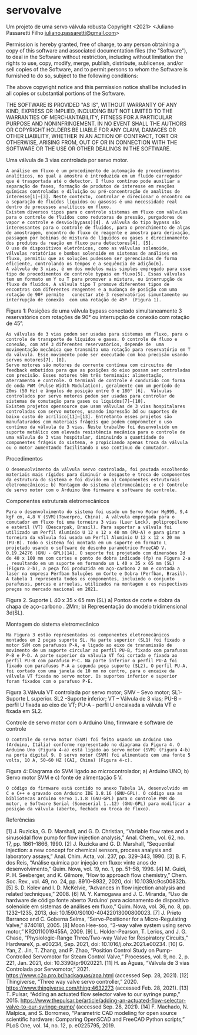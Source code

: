 # servovalve
Um projeto de uma servo válvula robusta
Copyright <2021> <Juliano Passaretti Filho juliano.passaretti@gmail.com>

Permission is hereby granted, free of charge, to any person obtaining a copy of this software and associated documentation files (the "Software"), to deal in the
 Software without restriction, including without limitation the rights to use, copy, modify, merge, publish, distribute, sublicense, and/or sell copies of the
 Software, and to permit persons to whom the Software is furnished to do so, subject to the following conditions:

The above copyright notice and this permission notice shall be included in all copies or substantial portions of the Software.

THE SOFTWARE IS PROVIDED "AS IS", WITHOUT WARRANTY OF ANY KIND, EXPRESS OR IMPLIED, INCLUDING BUT NOT LIMITED TO THE WARRANTIES OF MERCHANTABILITY, FITNESS FOR A
PARTICULAR PURPOSE AND NONINFRINGEMENT. IN NO EVENT SHALL THE AUTHORS OR COPYRIGHT HOLDERS BE LIABLE FOR ANY CLAIM, DAMAGES OR OTHER LIABILITY, WHETHER IN AN ACTION
OF CONTRACT, TORT OR OTHERWISE, ARISING FROM, OUT OF OR IN CONNECTION WITH THE SOFTWARE OR THE USE OR OTHER DEALINGS IN THE SOFTWARE.

Uma válvula de 3 vias controlada por servo motor.

	A análise em fluxo é um procedimento de automação de procedimentos analíticos, no qual a amostra é introduzida em um fluído carregador que é trasportada até o detector. O fluxo contínuo pode auxiliar a separação de fases, formação de produtos de interesse em reações químicas controladas e diluição ou pré-concentração de analitos de interesse[1]–[3]⁠. Neste contexto, controlar e direcionar o encontro ou a separação de fluídos líquidos ou gasosos é uma necessidade real dentro de processos analíticos em fluxo. 
	Existem diversos tipos para o controle sistemas em fluxo com válvulas para o controle de fluídos como redutoras de pressão, purgadores de vapor e controle e desvio(bypass)[4]⁠. A válvula do tipo bypass são interessantes para o controle de fluídos, para o prenchimento de alças de amostragem, encontro do fluxo de reagente e amostra para derivação, passagem por bobinas de mistura de líquidos ou gases e direcionamento dos produtos da reação em fluxo para detectores[4], [5]⁠.
	O uso de dispositivos eletrônicos, como as válvulas solenoide, válvulas rotatórias e bombas solenoide em sistemas de análises em fluxo, permitiu que as soluções pudessem ser gerenciadas de forma eficiente, controlando os tempos e a sequência de adição[6]⁠. 
	A válvula de 3 vias, é um dos modelos mais simples empregado para esse tipo de procedimentos de controle bypass em fluxo[5]⁠. Essas válvulas tem um formato em Y ou T para promover a mistura, ou interrupção de fluxo de fluidos. A válvula tipo T promove diferentes tipos de encontros com diferentes reagentes e a mudança de posição com uma rotação de 90º permite   conectar até 3 reservatórios simuntamente ou interrupção de conexão  com uma rotação de 45º  (Figura 1). 
Figura 1: Posições de uma válvula bypass conectado simultaneamente 3 reservatórios com rotações de 90° ou interrupção de conexão com rotação de 45°.

	As válvulas de 3 vias podem ser usadas para sistemas em fluxo, para o controle de transporte de líquidos e gases. O controle de fluxo e conexão, com até 3 diferentes reservatórios, depende de  uma movimentação mecânica que transmita uma rotação para reservatório em T da válvula. Esse movimento pode ser executado com boa precisão usando servos motores[7], [8]⁠⁠. 
	Servo motores são motores de corrente contínua com circuitos de feedback embutidos para que as posições do eixo possam ser controladas com precisão. Esses motores têm três terminais: alimentação, aterramento e controle. O terminal de controle é conduzido com forma de onda PWM (Pulse Width Modulation), geralmente com um período de 20ms (50 Hz) e ângulos de posição entre 0 e 180° [6]⁠.	Válvulas controlados por servo motores podem ser usadas para controlar de sistemas de comutação para gases ou líquidos[7]–[10]⁠.
	Existem projetos opensource que usam válvulas de 3 vias hospitalares controladas com servo motores, usando impressão 3d ou suportes de baixo custo de acrílico[11]–[13]⁠. Entretanto esses projetos são manufaturados com materiais frágeis que podem comprometer o uso contínuo da válvula de 3 vias. Neste trabalho foi desenvolvido um suporte metálico com elevada resistência mecânica para o controle de uma válvula de 3 vias hospitalar, diminuindo a quantidade de componentes frágeis do sistema, e propiciando apenas troca da válvula ou o motor aumentando facilitando o uso contínuo do comutador.

Procedimentos	

	O desenvolvimento da válvula servo controlada, foi pautada escolhendo materiais mais rígidos para diminuir o desgaste e troca de componentes da estrutura do sistema e foi divido em a) Componentes estruturais eletromecânicos; b) Montagem do sistema eletromecânico; e c) Controle de servo motor com o Arduino Uno firmware e software de controle.

Componentes estruturais eletromecânicos

	Para o desenvolvimento do sistema foi usado um Servo Motor Mg995, 9,4 kgf cm, 4,8 V (SVM)(Towerpro, China). A válvula empregada para o comutador em fluxo foi uma torneira 3 vias (Luer Lock), polipropileno e estéril (VT) (Descarpak, Brasil). Para suportar a válvula foi utilizado um Perfil Alumínio U 12 x 12 x 40 mm (PU-A) e para girar a torneira da válvula foi usada um Perfil Alumínio U 12 x 12 x 20 mm (PU-B). Todo o sistema foi montada em um suporte em formato L projetado usando o software de desenho paramétrico FreeCAD V. 0.19.24276 (GNU - GPL)[14]⁠. O suporte foi projetado com dimensões 2d de 40 x 100 mm com cortes e ponto de dobra indicado (fp) na Figura 2-a , resultando em um suporte em formando um L 40 x 35 x 65 mm (SL) (Figura 2-b), a peça foi produzida em aço-carbono 2 mm e contada a laser na empresa Perfban Soluções em Corte e Dobra (Perfban, Brasil). A tabela 1 representa todos os componentes, incluindo o conjunto parafusos, porcas e arruelas, utilizados na montagem e os respectivos preços no mercado nacional em 2021.

Figura 2. Suporte L 40 x 35 x 65 mm (SL)  a) Pontos de corte e dobra da chapa de aço-carbono .  2Mm; b) Representação do modelo tridimensional 3d(SL).





Montagem do sistema eletromecânico

	Na Figura 3 estão representados os componentes eletromecânicos montados em 2 peças suporte SL. Na parte superior (SL1) foi fixado o motor SVM com parafusos P-A, e ligado ao eixo de transmissão de movimento de um suporte circular ao perfil PU-B, fixado com parafusos P-B e P-D. A parte superior da válvula VT foi cortada e fixada ao perfil PU-B com parafuso P-C. Na parte inferior o perfil PU-A foi fixado com parafusos P-A a segunda peça suporte (SL2), O perfil PU-A, foi cortado com uma janela de 10 mm no centro, para o encaixe da válvula VT fixada no servo motor. Os suportes inferior e superior foram fixados com o parafuso P-E.

Figura 3.Válvula VT controlada por servo motor; SMV – Sevo motor; SL1- Suporte L superior. SL2 -Suporte inferior; VT – Válvula de 3 vias; PU-B – perfil U fixada ao eixo de VT; PU-A - perfil U encaixada a válvula VT e fixada em SL2.

Controle de servo motor com o Arduino Uno, firmware e software de controle

	O controle do servo motor (SVM) foi feito usando um Arduino Uno (Arduino, Itália) conforme representado no diagrama da Figura 4. O Arduino Uno (Figura 4-a) está ligado ao servo motor (SVM) (Figura 4-b) na porta digital 9. O servo motor (SVM) foi alimentado com uma fonte 5 volts, 10 A, 50-60 HZ (CAI, China) (Figura 4-c).
Figura 4: Diagrama do SVM ligado ao microcontrolador; a) Arduino UNO; b) Servo motor SVM e c) fonte de alimentação 5 V.
	
	O código do firmware está contido no anexo Tabela 1A, desenvolvido em C e C++ e gravado com Arduino IDE 1.8.16 (GNU-GPL). O código usa as bibliotecas arduino servo 1.1.8 (GNU-GPL) para o controle PWM do motor, e Software Serial (Someserial 1..12) (GNU-GPL) para modificar a posição da válvula (aberto, fechado ou troca de fluxo).
Referências
 
[1]	J. Ruzicka, G. D. Marshall, and G. D. Christian, “Variable flow rates and a sinusoidal flow pump for flow injection analysis,” Anal. Chem., vol. 62, no. 17, pp. 1861–1866, 1990.
[2]	J. Ruzicka and G. D. Marshall, “Sequential injection: a new concept for chemical sensors, process analysis and laboratory assays,” Anal. Chim. Acta, vol. 237, pp. 329–343, 1990.
[3]	B. F. dos Reis, “Análise química por injeção em fluxo: vinte anos de desenvolvimento,” Quim. Nova, vol. 19, no. 1, pp. 51–58, 1996.
[4]	M. Guidi, P. H. Seeberger, and K. Gilmore, “How to approach flow chemistry,” Chem. Soc. Rev., vol. 49, no. 24, pp. 8910–8932, 2020, doi: 10.1039/c9cs00832b.
[5]	S. D. Kolev and I. D. McKelvie, “Advances in flow injection analysis and related techniques,” 2008.
[6]	M. Y. Kamogawa and J. C. Miranda, “Uso de hardware de código fonte aberto ‘Arduino’ para acionamento de dispositivo solenoide em sistemas de análises em fluxo,” Quim. Nova, vol. 36, no. 8, pp. 1232–1235, 2013, doi: 10.1590/S0100-40422013000800023.
[7]	J. Prieto Barranco and C. Goberna Selma, “Servo-Positioner for a Micro-Regulating Valve,” 8740181, 2005.
[8]	Moon Hee-soo, “3-way valve system using servo motor,” KR20110019455A, 2009.
[9]	L. Holder-Pearson, T. Lerios, and J. G. Chase, “Physiologic-Range Three/Two-way Valve for Respiratory Circuits,” HardwareX, p. e00234, Sep. 2021, doi: 10.1016/j.ohx.2021.e00234.
[10]	G. Yan, Z. Jin, T. Zhang, and P. Zhao, “Position Control Study on Pump-Controlled Servomotor for Steam Control Valve,” Processes, vol. 9, no. 2, p. 221, Jan. 2021, doi: 10.3390/pr9020221.
[11]	H. as Águas, “Válvula de 3 vias Controlada por Servomotor,” 2021. https://www.c2o.pro.br/hackaguas/apa.html (accessed Sep. 28, 2021).
[12]	Thingiverse, “Three way valve servo controller,” 2020. https://www.thingiverse.com/thing:4632273 (accessed Feb. 28, 2021).
[13]	T. Pulsar, “Adding an actuated flow selector valve to our syringe pump,” 2015. https://www.thepulsar.be/article/adding-an-actuated-flow-selector-valve-to-our-syringe-pump/ (accessed Sep. 28, 2021).
[14]	F. Machado, N. Malpica, and S. Borromeo, “Parametric CAD modeling for open source scientific hardware: Comparing OpenSCAD and FreeCAD Python scripts,” PLoS One, vol. 14, no. 12, p. e0225795, 2019.
 
 
